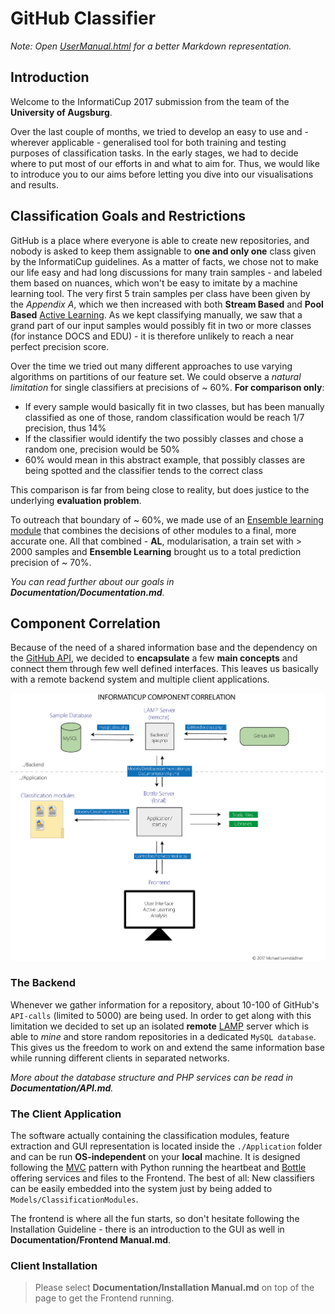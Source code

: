 # GitHub Classifier

_Note: Open [UserManual.html](UserManual.html) for a better Markdown representation._


## Introduction

Welcome to the InformatiCup 2017 submission from the team of the **University of Augsburg**.

Over the last couple of months, we tried to develop an easy to use and - wherever applicable - generalised tool for both training and testing purposes of classification tasks. In the early stages, we had to decide where to put most of our efforts in and what to aim for. Thus, we would like to introduce you to our aims before letting you dive into our visualisations and results.

## Classification Goals and Restrictions

GitHub is a place where everyone is able to create new repositories, and nobody is asked to keep them assignable to **one and only one** class given by the InformatiCup guidelines. As a matter of facts, we chose not to make our life easy and had long discussions for many train samples - and labeled them based on nuances, which won't be easy to imitate by a machine learning tool. The very first 5 train samples per class have been given by the _Appendix A_, which we then increased with both **Stream Based** and **Pool Based** [Active Learning](https://en.wikipedia.org/wiki/Active_learning_(machine_learning)). As we kept classifying manually, we saw that a grand part of our input samples would possibly fit in two or more classes (for instance DOCS and EDU) - it is therefore unlikely to reach a near perfect precision score.

Over the time we tried out many different approaches to use varying algorithms on partitions of our feature set. We could observe a _natural limitation_ for single classifiers at precisions of ~ 60%. **For comparison only**:

* If every sample would basically fit in two classes, but has been manually classified as one of those, random classification would be reach 1/7 precision, thus 14%
* If the classifier would identify the two possibly classes and chose a random one, precision would be 50%
* 60% would mean in this abstract example, that possibly classes are being spotted and the classifier tends to the correct class

This comparison is far from being close to reality, but does justice to the underlying **evaluation problem**.

To outreach that boundary of ~ 60%, we made use of an [Ensemble learning module](https://en.wikipedia.org/wiki/Ensemble_learning) that combines the decisions of other modules to a final, more accurate one. All that combined - **AL**, modularisation, a train set with > 2000 samples and **Ensemble Learning** brought us to a total prediction precision of ~ 70%.

_You can read further about our goals in **Documentation/Documentation.md**._

## Component Correlation

Because of the need of a shared information base and the dependency on the [GitHub API](https://developer.github.com/v3/), we decided to **encapsulate** a few **main concepts** and connect them through few well defined interfaces. This leaves us basically with a remote backend system and multiple client applications.

<img src="/Documentation/component_correlation.png">

### The Backend

Whenever we gather information for a repository, about 10-100 of GitHub's `API-calls` (limited to 5000) are being used. In order to get along with this limitation we decided to set up an isolated **remote** [LAMP](https://en.wikipedia.org/wiki/LAMP_(software_bundle)) server which is able to _mine_ and store random repositories in a dedicated `MySQL database`. This gives us the freedom to work on and extend the same information base while running different clients in separated networks.

_More about the database structure and PHP services can be read in **Documentation/API.md**._

### The Client Application

The software actually containing the classification modules, feature extraction and GUI representation is located inside the  `./Application` folder and can be run **OS-independent** on your **local** machine. It is designed following the [MVC](https://en.wikipedia.org/wiki/Model%E2%80%93view%E2%80%93controller) pattern with Python running the heartbeat and [Bottle](https://en.wikipedia.org/wiki/Bottle_(web_framework)) offering services and files to the Frontend. The best of all: New classifiers can be easily embedded into the system just by being added to `Models/ClassificationModules`.

The frontend is where all the fun starts, so don't hesitate following the Installation Guideline - there is an introduction to the GUI as well in **Documentation/Frontend Manual.md**.

### Client Installation

> Please select **Documentation/Installation Manual.md** on top of the page to get the Frontend running.